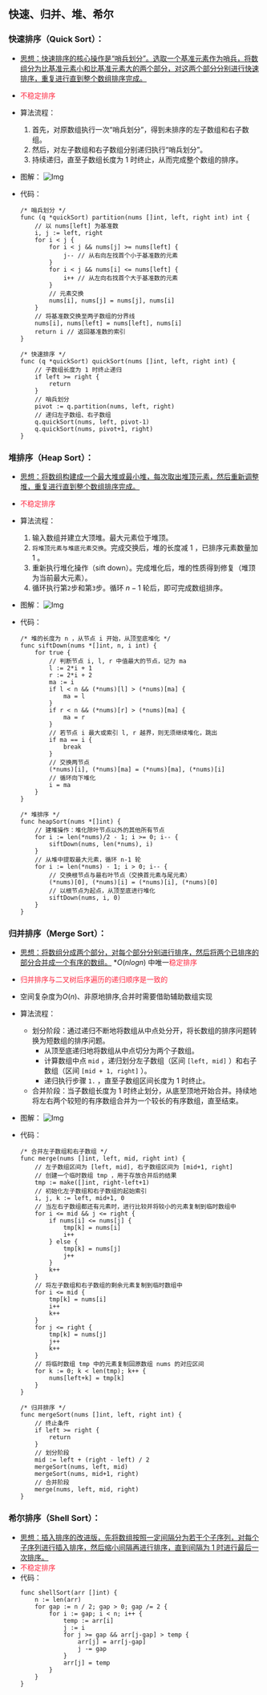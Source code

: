 ## 快速、归并、堆、希尔

### 快速排序（Quick Sort）：
* <u>思想：快速排序的核心操作是“哨兵划分”。选取一个基准元素作为哨兵，将数组分为比基准元素小和比基准元素大的两个部分，对这两个部分分别进行快速排序，重复进行直到整个数组排序完成。</u>
* <span style="color: rgb(255, 41, 65);">不稳定排序</span>
* 算法流程：
    1. 首先，对原数组执行一次“哨兵划分”，得到未排序的左子数组和右子数组。
    2. 然后，对左子数组和右子数组分别递归执行“哨兵划分”。
    3. 持续递归，直至子数组长度为 1 时终止，从而完成整个数组的排序。
* 图解：
![Img](https://raw.staticdn.net/Navyum/imgbed/pic/IMG/36c35425526d1e6b7ba4ab42a12a7603.png)

* 代码：
    ```golang
    /* 哨兵划分 */
    func (q *quickSort) partition(nums []int, left, right int) int {
        // 以 nums[left] 为基准数
        i, j := left, right
        for i < j {
            for i < j && nums[j] >= nums[left] {
                j-- // 从右向左找首个小于基准数的元素
            }
            for i < j && nums[i] <= nums[left] {
                i++ // 从左向右找首个大于基准数的元素
            }
            // 元素交换
            nums[i], nums[j] = nums[j], nums[i]
        }
        // 将基准数交换至两子数组的分界线
        nums[i], nums[left] = nums[left], nums[i]
        return i // 返回基准数的索引
    }

    /* 快速排序 */
    func (q *quickSort) quickSort(nums []int, left, right int) {
        // 子数组长度为 1 时终止递归
        if left >= right {
            return
        }
        // 哨兵划分
        pivot := q.partition(nums, left, right)
        // 递归左子数组、右子数组
        q.quickSort(nums, left, pivot-1)
        q.quickSort(nums, pivot+1, right)
    }
    ```

### 堆排序（Heap Sort）：
* <u>思想：将数组构建成一个最大堆或最小堆，每次取出堆顶元素，然后重新调整堆，重复进行直到整个数组排序完成。</u>
* <span style="color: rgb(255, 41, 65);">不稳定排序</span>
* 算法流程：
    1. 输入数组并建立大顶堆。最大元素位于堆顶。
    2. `将堆顶元素与堆底元素交换`。完成交换后，堆的长度减 $1$ ，已排序元素数量加 $1$ 。
    3. 重新执行堆化操作（sift down）。完成堆化后，堆的性质得到修复（堆顶为当前最大元素）。
    4. 循环执行第`2`步和第`3`步。循环 $n - 1$ 轮后，即可完成数组排序。
* 图解：
![Img](https://raw.staticdn.net/Navyum/imgbed/pic/IMG/bbb078082439e51f49f40bc8f45e8300.png)

* 代码：
    ```golang
    /* 堆的长度为 n ，从节点 i 开始，从顶至底堆化 */
    func siftDown(nums *[]int, n, i int) {
        for true {
            // 判断节点 i, l, r 中值最大的节点，记为 ma
            l := 2*i + 1
            r := 2*i + 2
            ma := i
            if l < n && (*nums)[l] > (*nums)[ma] {
                ma = l
            }
            if r < n && (*nums)[r] > (*nums)[ma] {
                ma = r
            }
            // 若节点 i 最大或索引 l, r 越界，则无须继续堆化，跳出
            if ma == i {
                break
            }
            // 交换两节点
            (*nums)[i], (*nums)[ma] = (*nums)[ma], (*nums)[i]
            // 循环向下堆化
            i = ma
        }
    }

    /* 堆排序 */
    func heapSort(nums *[]int) {
        // 建堆操作：堆化除叶节点以外的其他所有节点
        for i := len(*nums)/2 - 1; i >= 0; i-- {
            siftDown(nums, len(*nums), i)
        }
        // 从堆中提取最大元素，循环 n-1 轮
        for i := len(*nums) - 1; i > 0; i-- {
            // 交换根节点与最右叶节点（交换首元素与尾元素）
            (*nums)[0], (*nums)[i] = (*nums)[i], (*nums)[0]
            // 以根节点为起点，从顶至底进行堆化
            siftDown(nums, i, 0)
        }
    }

    ```

### 归并排序（Merge Sort）：
* <u>思想：将数组分成两个部分，对每个部分分别进行排序，然后将两个已排序的部分合并成一个有序的数组。</u>
*$O(nlogn)$ 中唯一<span style="color: rgb(255, 41, 65);">稳定排序</span>
* <span style="color: rgb(255, 41, 65);">归并排序与二叉树后序遍历的递归顺序是一致的</span>
* 空间复杂度为$O(n)$、非原地排序,合并时需要借助辅助数组实现
* 算法流程：
    * 划分阶段：通过递归不断地将数组从中点处分开，将长数组的排序问题转换为短数组的排序问题。
        * 从顶至底递归地将数组从中点切分为两个子数组。
        * 计算数组中点 `mid` ，递归划分左子数组（区间 `[left, mid]` ）和右子数组（区间 `[mid + 1, right]` ）。
        * 递归执行步骤 `1.` ，直至子数组区间长度为 1 时终止。
    * 合并阶段：当子数组长度为 1 时终止划分，从底至顶地开始合并。持续地将左右两个较短的有序数组合并为一个较长的有序数组，直至结束。
* 图解：
![Img](https://raw.staticdn.net/Navyum/imgbed/pic/IMG/19c6f0f392d3419577c1fd13048e4818.png)

* 代码：
    ```golang
    /* 合并左子数组和右子数组 */
    func merge(nums []int, left, mid, right int) {
        // 左子数组区间为 [left, mid], 右子数组区间为 [mid+1, right]
        // 创建一个临时数组 tmp ，用于存放合并后的结果
        tmp := make([]int, right-left+1)
        // 初始化左子数组和右子数组的起始索引
        i, j, k := left, mid+1, 0
        // 当左右子数组都还有元素时，进行比较并将较小的元素复制到临时数组中
        for i <= mid && j <= right {
            if nums[i] <= nums[j] {
                tmp[k] = nums[i]
                i++
            } else {
                tmp[k] = nums[j]
                j++
            }
            k++
        }
        // 将左子数组和右子数组的剩余元素复制到临时数组中
        for i <= mid {
            tmp[k] = nums[i]
            i++
            k++
        }
        for j <= right {
            tmp[k] = nums[j]
            j++
            k++
        }
        // 将临时数组 tmp 中的元素复制回原数组 nums 的对应区间
        for k := 0; k < len(tmp); k++ {
            nums[left+k] = tmp[k]
        }
    }

    /* 归并排序 */
    func mergeSort(nums []int, left, right int) {
        // 终止条件
        if left >= right {
            return
        }
        // 划分阶段
        mid := left + (right - left) / 2
        mergeSort(nums, left, mid)
        mergeSort(nums, mid+1, right)
        // 合并阶段
        merge(nums, left, mid, right)
    }

    ```

### 希尔排序（Shell Sort）：
* <u>思想：插入排序的改进版，先将数组按照一定间隔分为若干个子序列，对每个子序列进行插入排序，然后缩小间隔再进行排序，直到间隔为 1 时进行最后一次排序。</u>
* <span style="color: rgb(255, 41, 65);">不稳定排序</span>
* 代码：
    ```golang
    func shellSort(arr []int) {
        n := len(arr)
        for gap := n / 2; gap > 0; gap /= 2 {
            for i := gap; i < n; i++ {
                temp := arr[i]
                j := i
                for j >= gap && arr[j-gap] > temp {
                    arr[j] = arr[j-gap]
                    j -= gap
                }
                arr[j] = temp
            }
        }
    }

    ```